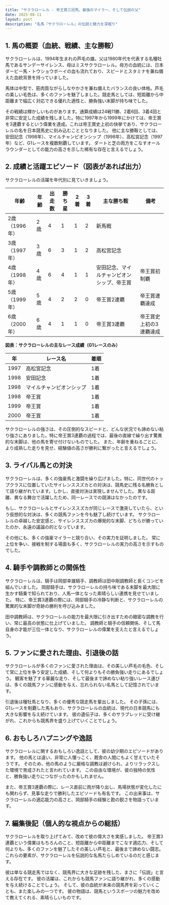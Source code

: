 ```yaml
---
title: "サクラローレル - 帝王賞三冠馬、最強のマイラー、そして伝説の父"
date: 2025-08-11
layout: post
description: "名馬『サクラローレル』の伝説と魅力を深堀り"
---
```


## 1. 馬の概要（血統、戦績、主な勝鞍）

サクラローレルは、1994年生まれの芦毛の雄。父は1980年代を代表する名種牡馬であるサンデーサイレンス、母はミスサクラローレル。母方の血統には、日本ダービー馬・トウショウボーイの血も流れており、スピードとスタミナを兼ね備えた血統背景を持っていました。  

馬体は中型で、筋肉質ながらしなやかさを兼ね備えたバランスの良い体格。芦毛の美しい毛色は、多くのファンを魅了しました。競走馬としては、短距離から中距離まで幅広く対応できる優れた適性と、勝負強い末脚が持ち味でした。

その戦績は輝かしいものがあります。通算成績は24戦11勝、2着6回、3着4回と非常に安定した成績を残しました。特に1997年から1999年にかけては、帝王賞を3連覇するという偉業を達成。これは帝王賞史上初の快挙であり、サクラローレルの名を日本競馬史に刻み込むこととなりました。  他に主な勝鞍としては、安田記念（1998年）、マイルチャンピオンシップ（1998年）、高松宮記念（1997年）など、G1レースを複数制覇しています。  ダートと芝の両方をこなすオールラウンダーとしての能力の高さを示した稀有な存在と言えるでしょう。


## 2. 成績と活躍エピソード（図表があれば出力）

サクラローレルの活躍を年代別に見ていきましょう。

| 年齢 | 年齢 | 出走数 | 勝ち星 | 2着 | 3着 | 主な勝ち鞍 | 備考 |
|---|---|---|---|---|---|---|---|
| 2歳（1996年） | 2歳 | 4 | 1 | 1 | 2 | 新馬戦 |  |
| 3歳（1997年） | 3歳 | 6 | 3 | 1 | 2 | 高松宮記念 |  |
| 4歳（1998年） | 4歳 | 6 | 4 | 1 | 1 | 安田記念、マイルチャンピオンシップ、帝王賞 | 帝王賞初制覇 |
| 5歳（1999年） | 5歳 | 4 | 2 | 2 | 0 | 帝王賞2連覇 | 帝王賞連覇達成 |
| 6歳（2000年） | 6歳 | 4 | 1 | 1 | 0 | 帝王賞3連覇 | 帝王賞史上初の3連覇達成 |


**図表：サクラローレルの主なレース成績（G1レースのみ）**

| 年 | レース名 | 着順 |
|---|---|---|
| 1997 | 高松宮記念 | 1着 |
| 1998 | 安田記念 | 1着 |
| 1998 | マイルチャンピオンシップ | 1着 |
| 1998 | 帝王賞 | 1着 |
| 1999 | 帝王賞 | 1着 |
| 2000 | 帝王賞 | 1着 |


サクラローレルの強さは、その圧倒的なスピードと、どんな状況でも諦めない粘り強さにありました。特に帝王賞3連覇の過程では、最後の直線で繰り出す驚異的な末脚は、他の馬を寄せ付けないものでした。  また、年齢を重ねるごとに、より成熟した走りを見せ、経験値の高さが勝利に繋がったと言えるでしょう。


## 3. ライバル馬との対決

サクラローレルは、多くの強豪馬と激闘を繰り広げました。特に、同世代のトップクラスに位置していたサイレンススズカとの対決は、競馬史に残る名勝負として語り継がれています。しかし、直接対決は実現しませんでした。  異なる距離、異なる舞台で活躍したため、同一レースでの競演はなかったのです。  

もし、サクラローレルとサイレンススズカが同じレースで激突していたら、という仮想的な対決は、多くの競馬ファンを今も魅了し続けています。  サクラローレルの卓越した安定感と、サイレンススズカの爆発的な末脚、どちらが勝っていたのか、永遠の議論の的となっています。

その他にも、多くの強豪マイラーと競り合い、その実力を証明しました。  常に上位を争い、接戦を制する場面も多く、サクラローレルの実力の高さを示すものでした。


## 4. 騎手や調教師との関係性

サクラローレルは、騎手は岡部幸雄騎手、調教師は田中剛調教師と長くコンビを組んでいました。  岡部騎手は、サクラローレルの持ち味である末脚を最大限に生かす騎乗で知られており、人馬一体となった素晴らしい連携を見せていました。  特に、帝王賞3連覇の際には、岡部騎手の冷静な判断と、サクラローレルの驚異的な末脚が奇跡の勝利を呼び込みました。  

田中調教師は、サクラローレルの能力を最大限に引き出すための緻密な調教を行い、常に最高の状態に仕上げていました。  調教師と騎手の信頼関係、そして馬自身の才能が三位一体となり、サクラローレルの偉業を支えたと言えるでしょう。  


## 5. ファンに愛された理由、引退後の話

サクラローレルが多くのファンに愛された理由は、その美しい芦毛の毛色、そして常に上位を争う安定した成績、そして何よりもその勝負強い走りにあるでしょう。  観客を魅了する華麗な走り、そして最後まで諦めない粘り強いレース運びは、多くの競馬ファンに感動を与え、忘れられない名馬として記憶されています。

引退後は種牡馬となり、多くの優秀な競走馬を輩出しました。  その子孫には、G1レースを制覇した馬もおり、サクラローレルの血統は、現代の日本競馬にも大きな影響を与え続けています。  彼の遺伝子は、多くのサラブレッドに受け継がれ、これからも競馬界を盛り上げていくことでしょう。  


## 6. おもしろハプニングや逸話

サクラローレルに関するおもしろい逸話として、彼の幼少期のエピソードがあります。  他の馬とは違い、非常に人懐っこく、厩舎の人間にもよく甘えていたそうです。  そのため、他の馬のように厳格な調教は避けられ、よりリラックスした環境で育成されたと言われています。  この自由な環境が、彼の独特の気性と、勝負強い走りにつながったのかもしれません。


また、帝王賞3連覇の際に、レース直前に雨が降り出し、馬場状態が変化したにも関わらず、見事な走りで勝利したエピソードも有名です。  この出来事は、サクラローレルの適応能力の高さと、岡部騎手の経験と勘の鋭さを物語っています。  


## 7. 編集後記（個人的な視点からの総括）

サクラローレルを取り上げてみて、改めて彼の偉大さを実感しました。  帝王賞3連覇という偉業はもちろんのこと、短距離から中距離までこなす適応力、そして何よりも、多くのファンを魅了したその美しい芦毛と、最後まで諦めない闘志。  これらの要素が、サクラローレルを伝説的な名馬たらしめているのだと感じます。  

彼は単なる競走馬ではなく、競馬界に大きな足跡を残した、まさに「伝説」と言える存在です。  彼の活躍は、これからも競馬ファンに語り継がれ、多くの感動を与え続けることでしょう。  そして、彼の血統が未来の競馬界を彩っていくことも、また楽しみの一つです。  彼の物語は、競馬というスポーツの魅力を改めて教えてくれる、素晴らしいものです。
